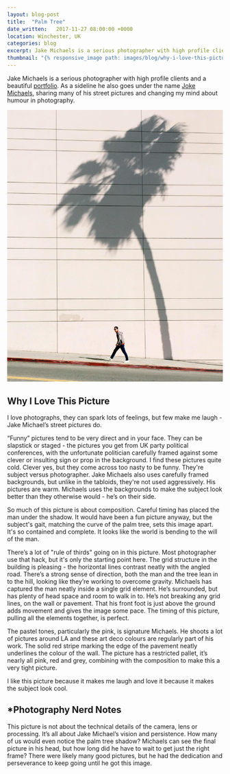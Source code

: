 ```yaml
---
layout: blog-post
title:  "Palm Tree"
date_written:   2017-11-27 08:00:00 +0000
location: Winchester, UK
categories: blog
excerpt: Jake Michaels is a serious photographer with high profile clients and a beautiful portfolio. As a sideline he also goes under the name Joke Michaels, sharing many of his street pictures and changing my mind about humour in photography.
thumbnail: "{% responsive_image path: images/blog/why-i-love-this-picture/michaels-palm-tree.jpg class: wide %}"
---
```

Jake Michaels is a serious photographer with high profile clients and a beautiful [portfolio](https://jakemichaels.com). As a sideline he also goes under the name [Joke Michaels](https://www.instagram.com/jokemichaels/), sharing many of his street pictures and changing my mind about humour in photography.

![Photographer: Jake Micahels.](/images/blog/why-i-love-this-picture/michaels-palm-tree.jpg "Photographer: Jake Micahels.")

## Why I Love This Picture
I love photographs, they can spark lots of feelings, but few make me laugh - Jake Michael’s street pictures do.

“Funny” pictures tend to be very direct and in your face. They can be slapstick or staged - the pictures you get from UK party political conferences, with the unfortunate politician carefully framed against some clever or insulting sign or prop in the background. I find these pictures quite cold. Clever yes, but they come across too nasty to be funny. They're subject versus photographer. Jake Michaels also uses carefully framed backgrounds, but unlike in the tabloids, they're not used aggressively. His pictures are warm. Michaels uses the backgrounds to make the subject look better than they otherwise would - he’s on their side.

So much of this picture is about composition. Careful timing has placed the man under the shadow. It would have been a fun picture anyway, but the subject's gait, matching the curve of the palm tree, sets this image apart. It's so contained and complete. It looks like the world is bending to the will of the man.

There’s a lot of "rule of thirds" going on in this picture. Most photographer use that hack, but it's only the starting point here. The grid structure in the building is pleasing - the horizontal lines contrast neatly with the angled road. There’s a strong sense of direction, both the man and the tree lean in to the hill, looking like they’re working to overcome gravity. Michaels has captured the man neatly inside a single grid element. He’s surrounded, but has plenty of head space and room to walk in to. He’s not breaking any grid lines, on the wall or pavement. That his front foot is just above the ground adds movement and gives the image some pace. The timing of this picture, pulling all the elements together, is perfect.

The pastel tones, particularly the pink, is signature Michaels. He shoots a lot of pictures around LA and these art deco colours are regularly part of his work. The solid red stripe marking the edge of the pavement neatly underlines the colour of the wall. The picture has a restricted pallet, it’s nearly all pink, red and grey, combining with the composition to make this a very tight picture.

I like this picture because it makes me laugh and love it because it makes the subject look cool.

## \*Photography Nerd Notes
This picture is not about the technical details of the camera, lens or processing. It’s all about Jake Michael’s vision and persistence. How many of us would even notice the palm tree shadow? Michaels can see the final picture in his head, but how long did he have to wait to get just the right frame? There were likely many good pictures, but he had the dedication and perseverance to keep going until he got this image.
